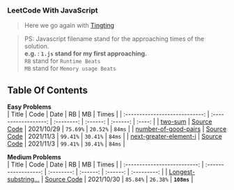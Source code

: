 ### LeetCode With JavaScript

> Here we go again with [Tingting](https://github.com/austinbabe/hackerRank/blob/master/README.md)


> PS: Javascript filename stand for the approaching times of the solution.  
> **e.g. : `1.js` stand for my first approaching.**  
> `RB` stand for `Runtime Beats`  
> `MB` stand for `Memory usage Beats`  
## Table Of Contents

**Easy Problems**  
|             Title              |         Code         |    Date    |    RB    |    MB    | Times  |
| :----------------------------: | :------------------: | :--------: | :------: | :------: | :----: |
|        [two-sum][1web]         | [Source Code][1code] | 2021/10/29 | `75.69%` | `20.52%` | `84ms` |
|  [number-of-good-pairs][3web]  | [Source Code][3code] | 2021/11/3  | `99.41%` | `30.41%` | `84ms` |
| [next-greater-element-i][4web] | [Source Code][4code] | 2021/11/3  | `99.41%` | `30.41%` | `84ms` |

**Medium Problems**  
|            Title             |         Code         |    Date    |    RB    |    MB    |    Times    |
| :--------------------------: | :------------------: | :--------: | :------: | :------: | :---------: |
| [Longest-substring...][2web] | [Source Code][2code] | 2021/10/30 | `85.84%` | `26.38%` | **`108ms`** |


<!-- URL Below -->

[1web]: https://leetcode.com/problems/two-sum/
[1code]:./src/easy/two-sum/1.js

[2web]: https://leetcode.com/problems/longest-substring-without-repeating-characters/
[2code]:./src/medium/longest-substring-without-repeating-characters/1.js

[3web]:https://leetcode.com/problems/number-of-good-pairs/
[3code]:./src/easy/number-of-good-pairs/1.js

[4web]:https://leetcode.com/problems/next-greater-element-i/
[4code]:./src/easy/next-greater-element-i/1.js